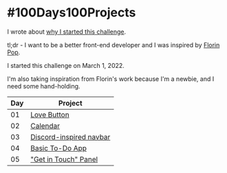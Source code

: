 # #100Days100Projects

I wrote about [why I started this challenge](https://maupanelo.com/posts/im-committing-to-a-new-challenge-starting-today/).

tl;dr - I want to be a better front-end developer and I was inspired by [Florin Pop](https://www.florin-pop.com/blog/2019/09/100-days-100-projects/).

I started this challenge on March 1, 2022. 

I'm also taking inspiration from Florin's work because I'm a newbie, and I need some hand-holding.

| Day | Project |
|-----|---------|
| 01  | [Love Button](https://codepen.io/maupanelo/full/vYWQVYv) |
| 02  | [Calendar](https://codepen.io/maupanelo/full/QWOzdjq)    |
| 03  | [Discord-inspired navbar](https://codepen.io/maupanelo/full/JjOxXxB)    |
| 04  | [Basic To-Do App](https://codepen.io/maupanelo/full/xxPMoBN)    |
| 05  | ["Get in Touch" Panel](https://codepen.io/maupanelo/full/xxPBXOg)    |

